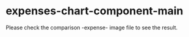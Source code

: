 # expenses-chart-component-main

Please check the comparison -expense- image file to see the result.

